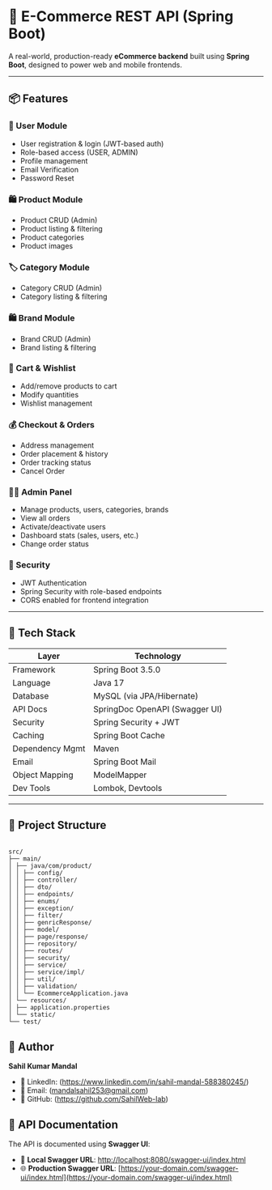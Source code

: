 # 🛒 E-Commerce REST API (Spring Boot)

A real-world, production-ready **eCommerce backend** built using **Spring Boot**, designed to power web and mobile frontends.

---

## 📦 Features

### 🧑 User Module
- User registration & login (JWT-based auth)
- Role-based access (USER, ADMIN)
- Profile management
- Email Verification
- Password Reset

### 🛍️ Product Module
- Product CRUD (Admin)
- Product listing & filtering
- Product categories
- Product images

### 🏷️ Category Module
- Category CRUD (Admin)
- Category listing & filtering

### 🛍️ Brand Module
- Brand CRUD (Admin)
- Brand listing & filtering

### 🛒 Cart & Wishlist
- Add/remove products to cart
- Modify quantities
- Wishlist management

### 💰 Checkout & Orders
- Address management
- Order placement & history
- Order tracking status
- Cancel Order

### 🧑‍💻 Admin Panel
- Manage products, users, categories, brands
- View all orders
- Activate/deactivate users
- Dashboard stats (sales, users, etc.)
- Change order status

### 🔐 Security
- JWT Authentication
- Spring Security with role-based endpoints
- CORS enabled for frontend integration

---

## 🚀 Tech Stack


| Layer             | Technology                                 |
|-------------------|---------------------------------------------|
| Framework         | Spring Boot 3.5.0                           |
| Language          | Java 17                                     |
| Database          | MySQL (via JPA/Hibernate)                   |
| API Docs          | SpringDoc OpenAPI (Swagger UI)              |
| Security          | Spring Security + JWT                       |
| Caching           | Spring Boot Cache                           |
| Dependency Mgmt   | Maven                                       |
| Email             | Spring Boot Mail                            |
| Object Mapping    | ModelMapper                                 |
| Dev Tools         | Lombok, Devtools                            |

---

## 📁 Project Structure

<pre> <code>
src/
├── main/
│ ├── java/com/product/
│ │ ├── config/
│ │ ├── controller/
│ │ ├── dto/
│ │ ├── endpoints/
│ │ ├── enums/
│ │ ├── exception/
│ │ ├── filter/
│ │ ├── genricResponse/
│ │ ├── model/
│ │ ├── page/response/
│ │ ├── repository/
│ │ ├── routes/
│ │ ├── security/
│ │ ├── service/
│ │ ├── service/impl/
│ │ ├── util/
│ │ ├── validation/
│ │ └── EcommerceApplication.java
│ └── resources/
│ ├── application.properties
│ └── static/
└── test/
</code></pre>

## 👤 Author

**Sahil Kumar Mandal**

- 💼 LinkedIn: (https://www.linkedin.com/in/sahil-mandal-588380245/)
- 📧 Email: (mandalsahil253@gmail.com)
- 🐙 GitHub: (https://github.com/SahilWeb-lab)

## 📘 API Documentation
The API is documented using **Swagger UI**:

- 🔗 **Local Swagger URL**: [http://localhost:8080/swagger-ui/index.html](http://localhost:8080/swagger)
- 🌐 **Production Swagger URL**: [https://your-domain.com/swagger-ui/index.html](https://your-domain.com/swagger-ui/index.html)
